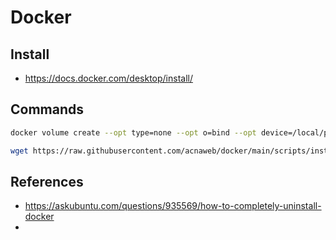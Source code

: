 # Docker

## Install

- https://docs.docker.com/desktop/install/


## Commands
 
```sh
docker volume create --opt type=none --opt o=bind --opt device=/local/path volume_name
```

```sh
wget https://raw.githubusercontent.com/acnaweb/docker/main/scripts/install_docker.sh
```

## References

- https://askubuntu.com/questions/935569/how-to-completely-uninstall-docker
- 

